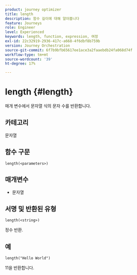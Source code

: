 ```yaml
---
product: journey optimizer
title: length
description: 함수 길이에 대해 알아봅니다
feature: Journeys
role: Engineer
level: Experienced
keywords: length, function, expression, 여정
exl-id: 22c32919-2936-417c-a668-4f6dbf8b759b
version: Journey Orchestration
source-git-commit: 6f7b9bfb65617ee1ace3a2faaebdb24fa068d74f
workflow-type: tm+mt
source-wordcount: '39'
ht-degree: 17%

---
```


# length {#length}

매개 변수에서 문자열 식의 문자 수를 반환합니다.

## 카테고리

문자열

## 함수 구문

`length(<parameters>)`

## 매개변수

* 문자열

## 서명 및 반환된 유형

`length(<string>)`

정수 반환.

## 예

`length("Hello World")`

11을 반환합니다.
